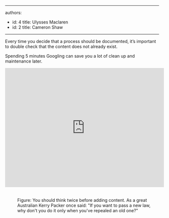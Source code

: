 

---
authors:
  - id: 4
    title: Ulysses Maclaren
  - id: 2
    title: Cameron Shaw
---




<span class='intro'> <p class="p1">Every time you decide that a process should be documented, it’s important to double check that the content does not already exist.&#160;</p><p class="p1">Spending 5 minutes Googling can save you a lot of clean up and maintenance later.</p> </span>

<dl class="image"><dt><div class="ms-rtestate-read ms-rte-embedcode ms-rte-embedil ms-rtestate-notify"><iframe width="520" height="390" src="http&#58;//www.youtube.com/embed/LnwYoOeWZGA?start=241" frameborder="0"></iframe>&#160;</div>​​</dt><dd>Figure&#58; You should think twice before adding content. As a great Australian Kerry Packer once said&#58; &quot;If you want to pass a new law, why don'​t you do it only when you've repealed an old one?&quot;</dd></dl>


